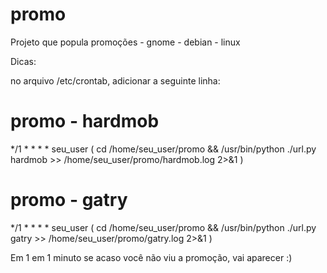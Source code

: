 # promo
Projeto que popula promoções - gnome - debian - linux

Dicas:

no arquivo /etc/crontab, adicionar a seguinte linha:

# promo - hardmob
*/1 *   * * *   seu_user  ( cd /home/seu_user/promo && /usr/bin/python ./url.py hardmob >> /home/seu_user/promo/hardmob.log 2>&1 )

# promo - gatry
*/1 *   * * *   seu_user  ( cd /home/seu_user/promo && /usr/bin/python ./url.py gatry >> /home/seu_user/promo/gatry.log 2>&1 )

Em 1 em 1 minuto se acaso você não viu a promoção, vai aparecer :)
